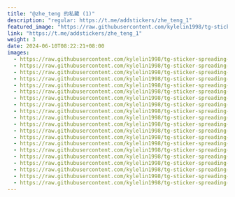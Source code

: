 ```yaml
---
title: "@zhe_teng 的私藏 (1)"
description: "regular: https://t.me/addstickers/zhe_teng_1"
featured_image: "https://raw.githubusercontent.com/kylelin1998/tg-sticker-spreading-worldwide-images/main/img/b05783a0-6436-474f-a208-d0a351b51374.jpg"
link: "https://t.me/addstickers/zhe_teng_1"
weight: 3
date: 2024-06-10T08:22:21+08:00
images:
  - https://raw.githubusercontent.com/kylelin1998/tg-sticker-spreading-worldwide-images/main/img/b05783a0-6436-474f-a208-d0a351b51374.jpg
  - https://raw.githubusercontent.com/kylelin1998/tg-sticker-spreading-worldwide-images/main/img/7b5953c7-9df0-4244-9aa9-566a911da039.jpg
  - https://raw.githubusercontent.com/kylelin1998/tg-sticker-spreading-worldwide-images/main/img/c2828cce-8465-44a7-b97a-1ee989e01542.jpg
  - https://raw.githubusercontent.com/kylelin1998/tg-sticker-spreading-worldwide-images/main/img/689c4aa7-47d6-4db5-99a8-dbbe4a68c0ae.jpg
  - https://raw.githubusercontent.com/kylelin1998/tg-sticker-spreading-worldwide-images/main/img/2b68060b-2167-4dbc-878a-a5b4a54dbbeb.jpg
  - https://raw.githubusercontent.com/kylelin1998/tg-sticker-spreading-worldwide-images/main/img/7dfbd080-092b-49b0-80c0-e1dc1f0e0c11.jpg
  - https://raw.githubusercontent.com/kylelin1998/tg-sticker-spreading-worldwide-images/main/img/e6b6c602-ba5f-476d-be51-ab1f6776eafe.jpg
  - https://raw.githubusercontent.com/kylelin1998/tg-sticker-spreading-worldwide-images/main/img/22e2f974-a00f-4a51-9929-f4caf6c0b39b.jpg
  - https://raw.githubusercontent.com/kylelin1998/tg-sticker-spreading-worldwide-images/main/img/0582799a-7937-43ec-8c61-4e4eef836b5f.jpg
  - https://raw.githubusercontent.com/kylelin1998/tg-sticker-spreading-worldwide-images/main/img/486b3b37-c6b5-4b15-9253-ae24333a6f4b.jpg
  - https://raw.githubusercontent.com/kylelin1998/tg-sticker-spreading-worldwide-images/main/img/2a9003d3-d596-4cb5-98fe-f1081508bc4c.jpg
  - https://raw.githubusercontent.com/kylelin1998/tg-sticker-spreading-worldwide-images/main/img/007959cc-9921-4615-a6b7-280149a09664.jpg
  - https://raw.githubusercontent.com/kylelin1998/tg-sticker-spreading-worldwide-images/main/img/100af840-8dfe-4e63-bef5-fbb2a5eaf20b.jpg
  - https://raw.githubusercontent.com/kylelin1998/tg-sticker-spreading-worldwide-images/main/img/1493834f-13bb-440c-8407-76099ac33acb.jpg
  - https://raw.githubusercontent.com/kylelin1998/tg-sticker-spreading-worldwide-images/main/img/10ae8e1e-6367-4370-bb4f-4ae0cbb40e65.jpg
  - https://raw.githubusercontent.com/kylelin1998/tg-sticker-spreading-worldwide-images/main/img/95ec45d7-892a-4910-8f09-7f792fcea21a.jpg
  - https://raw.githubusercontent.com/kylelin1998/tg-sticker-spreading-worldwide-images/main/img/78812385-4707-45af-819e-ffe93af5de15.jpg
  - https://raw.githubusercontent.com/kylelin1998/tg-sticker-spreading-worldwide-images/main/img/396a2908-e5b3-42b6-a223-5fec0b5faee9.jpg
  - https://raw.githubusercontent.com/kylelin1998/tg-sticker-spreading-worldwide-images/main/img/d7a77b65-3c48-4743-a9b1-38ad6f37f210.jpg
  - https://raw.githubusercontent.com/kylelin1998/tg-sticker-spreading-worldwide-images/main/img/eba34f50-d8d4-4d37-8042-2c8e2b59e22d.jpg
---
```

